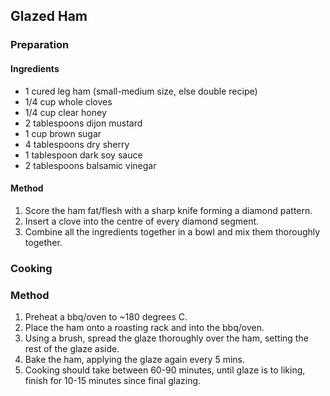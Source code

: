 ## Glazed Ham

### Preparation

#### Ingredients

* 1 cured leg ham (small-medium size, else double recipe)
* 1/4 cup whole cloves
* 1/4 cup clear honey
* 2 tablespoons dijon mustard
* 1 cup brown sugar
* 4 tablespoons dry sherry
* 1 tablespoon dark soy sauce
* 2 tablespoons balsamic vinegar

#### Method

1. Score the ham fat/flesh with a sharp knife forming a diamond pattern.
1. Insert a clove into the centre of every diamond segment.
1. Combine all the ingredients together in a bowl and mix them thoroughly together.


### Cooking

### Method

1. Preheat a bbq/oven to ~180 degrees C.
1. Place the ham onto a roasting rack and into the bbq/oven.
1. Using a brush, spread the glaze thoroughly over the ham, setting the rest of the glaze aside.
1. Bake the ham, applying the glaze again every 5 mins.
1. Cooking should take between 60-90 minutes, until glaze is to liking, finish for 10-15 minutes since final glazing.
